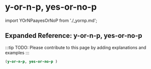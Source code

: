# y-or-n-p, yes-or-no-p

import YOrNPaayesOrNoP from './_yornp.md';

<YOrNPaayesOrNoP />

## Expanded Reference: y-or-n-p, yes-or-no-p

:::tip
TODO: Please contribute to this page by adding explanations and examples
:::

```lisp
(y-or-n-p, yes-or-no-p )
```
